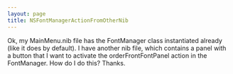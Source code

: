 ```yaml
---
layout: page
title: NSFontManagerActionFromOtherNib
---
```


Ok, my MainMenu.nib file has the FontManager class instantiated already (like it does by default). I have another nib file, which contains a panel with a button that I want to activate the orderFrontFontPanel action in the FontManager. How do I do this? Thanks.


